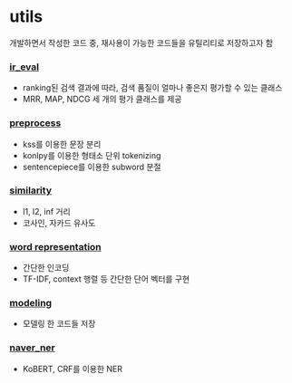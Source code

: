 # utils
개발하면서 작성한 코드 중, 재사용이 가능한 코드들을 유틸리티로 저장하고자 함

### [ir_eval](https://github.com/HyeyeonKoo/utils/tree/main/ir_eval)
- ranking된 검색 결과에 따라, 검색 품질이 얼마나 좋은지 평가할 수 있는 클래스
- MRR, MAP, NDCG 세 개의 평가 클래스를 제공

### [preprocess](https://github.com/HyeyeonKoo/utils/tree/main/preprocess)
- kss를 이용한 문장 분리
- konlpy를 이용한 형태소 단위 tokenizing
- sentencepiece를 이용한 subword 분절

### [similarity](https://github.com/HyeyeonKoo/utils/tree/main/similarity)
- l1, l2, inf 거리
- 코사인, 자카드 유사도

### [word representation](https://github.com/HyeyeonKoo/utils/tree/main/word_representation)
- 간단한 인코딩
- TF-IDF, context 행렬 등 간단한 단어 벡터를 구현

### [modeling](https://github.com/HyeyeonKoo/utils/tree/main/modeling)
- 모델링 한 코드들 저장


### [naver_ner](https://github.com/HyeyeonKoo/utils/tree/main/modeling/naver_ner)
- KoBERT, CRF를 이용한 NER
